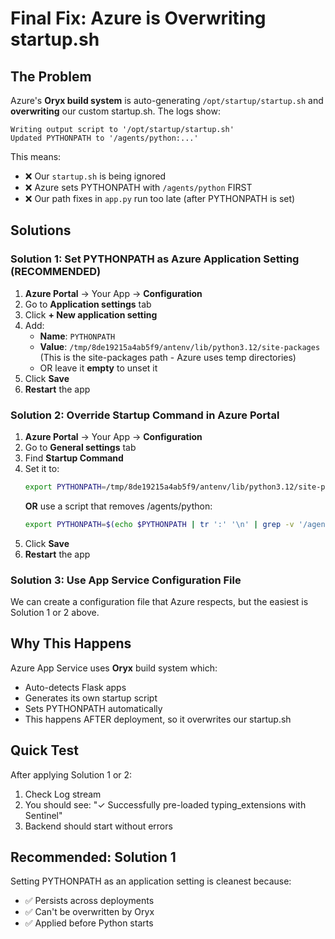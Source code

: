 # Final Fix: Azure is Overwriting startup.sh

## The Problem

Azure's **Oryx build system** is auto-generating `/opt/startup/startup.sh` and **overwriting** our custom startup.sh. The logs show:

```
Writing output script to '/opt/startup/startup.sh'
Updated PYTHONPATH to '/agents/python:...'
```

This means:
- ❌ Our `startup.sh` is being ignored
- ❌ Azure sets PYTHONPATH with `/agents/python` FIRST
- ❌ Our path fixes in `app.py` run too late (after PYTHONPATH is set)

## Solutions

### Solution 1: Set PYTHONPATH as Azure Application Setting (RECOMMENDED)

1. **Azure Portal** → Your App → **Configuration**
2. Go to **Application settings** tab
3. Click **+ New application setting**
4. Add:
   - **Name**: `PYTHONPATH`
   - **Value**: `/tmp/8de19215a4ab5f9/antenv/lib/python3.12/site-packages` 
     (This is the site-packages path - Azure uses temp directories)
   - OR leave it **empty** to unset it
5. Click **Save**
6. **Restart** the app

### Solution 2: Override Startup Command in Azure Portal

1. **Azure Portal** → Your App → **Configuration**
2. Go to **General settings** tab
3. Find **Startup Command**
4. Set it to:
   ```bash
   export PYTHONPATH=/tmp/8de19215a4ab5f9/antenv/lib/python3.12/site-packages && gunicorn --bind 0.0.0.0:$PORT app:app
   ```
   **OR** use a script that removes /agents/python:
   ```bash
   export PYTHONPATH=$(echo $PYTHONPATH | tr ':' '\n' | grep -v '/agents/python' | tr '\n' ':' | sed 's/:$//') && gunicorn --bind 0.0.0.0:$PORT app:app
   ```
5. Click **Save**
6. **Restart** the app

### Solution 3: Use App Service Configuration File

We can create a configuration file that Azure respects, but the easiest is Solution 1 or 2 above.

## Why This Happens

Azure App Service uses **Oryx** build system which:
- Auto-detects Flask apps
- Generates its own startup script
- Sets PYTHONPATH automatically
- This happens AFTER deployment, so it overwrites our startup.sh

## Quick Test

After applying Solution 1 or 2:
1. Check Log stream
2. You should see: "✓ Successfully pre-loaded typing_extensions with Sentinel"
3. Backend should start without errors

## Recommended: Solution 1

Setting PYTHONPATH as an application setting is cleanest because:
- ✅ Persists across deployments
- ✅ Can't be overwritten by Oryx
- ✅ Applied before Python starts

